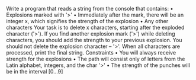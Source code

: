 Write a program that reads a string from the console that contains:
•	Explosions marked with '>'
•	Immediately after the mark, there will be an integer x, which signifies the strength of the explosion
•	Any other characters
Your task is to delete x characters, starting after the exploded character ('>'). If you find another explosion mark ('>') while deleting characters, you should add the strength to your previous explosion. You should not delete the explosion character – '>'.
When all characters are processed, print the final string. 
Constraints
•	You will always receive strength for the explosions
•	The path will consist only of letters from the Latin alphabet, integers, and the char '>'
•	The strength of the punches will be in the interval [0…9]

